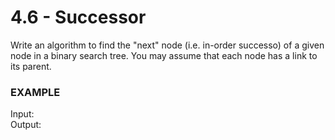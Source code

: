 # 4.6 - Successor

Write an algorithm to find the "next" node (i.e. in-order successo) of a given node in a binary search tree. You may assume that each node has a link to its parent.

### EXAMPLE
Input:   
Output:
